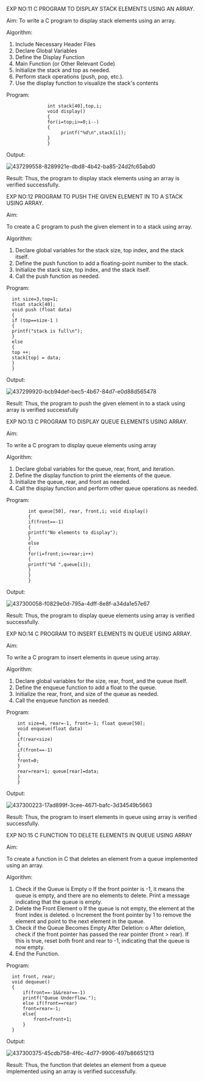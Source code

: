 EXP NO:11 C PROGRAM TO DISPLAY STACK ELEMENTS USING AN ARRAY.

Aim:
To write a C program to display stack elements using an array.

Algorithm:
1.	Include Necessary Header Files
2.	Declare Global Variables
3.	Define the Display Function
4.	Main Function (or Other Relevant Code)
5.	Initialize the stack and top as needed.
6.	Perform stack operations (push, pop, etc.).
7.	Use the display function to visualize the stack's contents
 
Program:
~~~
               int stack[40],top,i; 
               void display()
               {
               for(i=top;i>=0;i--)
               {
                    printf("%d\n",stack[i]);
               }
               }
~~~


Output:


![437299558-8289921e-dbd8-4b42-ba85-24d2fc65abd0](https://github.com/user-attachments/assets/eafffd68-3380-4f61-b089-3d5e707a7c9c)



Result:
Thus, the program to display stack elements using an array is verified successfully.
 

EXP NO:12  PROGRAM TO PUSH THE GIVEN ELEMENT IN TO A STACK USING ARRAY.

Aim:

To create a C program to push the given element in to a stack using array.

Algorithm:
1.	Declare global variables for the stack size, top index, and the stack itself.
2.	Define the push function to add a floating-point number to the stack.
3.	Initialize the stack size, top index, and the stack itself.
4.	Call the push function as needed.
 
Program:

      int size=3,top=1;
      float stack[40];
      void push (float data)
      {
      if (top==size-1 )
      {
      printf("stack is full\n");
      }
      else
      {
      top ++; 
      stack[top] = data;
      }
      }



Output:

![437299920-bcb94def-bec5-4b67-84d7-e0d88d565478](https://github.com/user-attachments/assets/e2308d04-ba6f-47b3-b456-1b16557b0b40)




Result:
Thus, the program to push the given element in to a stack using array is verified successfully


 
EXP NO:13 C PROGRAM TO DISPLAY QUEUE ELEMENTS USING ARRAY.

Aim:

To write a C program to display queue elements using array

Algorithm:
1.	Declare global variables for the queue, rear, front, and iteration.
2.	Define the display function to print the elements of the queue.
3.	Initialize the queue, rear, and front as needed.
4.	Call the display function and perform other queue operations as needed.
 
Program:

            int queue[50], rear, front,i; void display()
            {
            if(front==-1)
            {
            printf("No elements to display");
            }
            else
            {
            for(i=front;i<=rear;i++)
            {
            printf("%d ",queue[i]);
            }
            }
            }



Output:



![437300058-f0829e0d-795a-4dff-8e8f-a34da1e57e67](https://github.com/user-attachments/assets/f81fcb78-db2a-412e-9626-55afd1361e7f)

Result:
Thus, the program to display queue elements using array is verified successfully.


 
EXP NO:14 C PROGRAM TO INSERT ELEMENTS IN QUEUE USING ARRAY.

Aim:

To write a C program to insert elements in queue using array.

Algorithm:
1.	Declare global variables for the size, rear, front, and the queue itself.
2.	Define the enqueue function to add a float to the queue.
3.	Initialize the rear, front, and size of the queue as needed.
4.	Call the enqueue function as needed.

Program:

        int size=4, rear=-1, front=-1; float queue[50];
        void enqueue(float data)
        {
        if(rear<size)
        {
        if(front==-1)
        {
        front=0;
        }
        rear=rear+1; queue[rear]=data;
        }
        }


Output:

![437300223-17ad899f-3cee-4671-bafc-3d34549b5663](https://github.com/user-attachments/assets/9f317482-52a5-4a30-b2b0-b31ef612d268)



Result:
Thus, the program to insert elements in queue using array is verified successfully.



 
EXP NO:15 C FUNCTION TO DELETE ELEMENTS IN QUEUE USING ARRAY

Aim:

To create a function in C that deletes an element from a queue implemented using an array.

Algorithm:

1.	Check if the Queue is Empty
o	If the front pointer is -1, it means the queue is empty, and there are no elements to delete. Print a message indicating that the queue is empty.
2.	Delete the Front Element
o	If the queue is not empty, the element at the front index is deleted.
o	Increment the front pointer by 1 to remove the element and point to the next element in the queue.
3.	Check if the Queue Becomes Empty After Deletion:
o	After deletion, check if the front pointer has passed the rear pointer (front > rear). If this is true, reset both front and rear to -1, indicating that the queue is now empty.
4.	End the Function.



Program:

      int front, rear;
      void dequeue()
      {
          if(front==-1&&rear==-1)
          printf("Queue Underflow.");
          else if(front==rear)
          front=rear=-1;
          else{
              front=front+1;
          }
      }


Output:


![437300375-45cdb758-4f6c-4d77-9906-497b86651213](https://github.com/user-attachments/assets/b26b1b35-dcce-45b0-9474-662f8f09401a)



Result:
Thus, the function that deletes an element from a queue implemented using an array is verified successfully.
